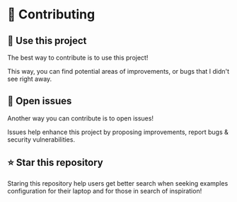 # 💪 Contributing

## 🔨 Use this project

The best way to contribute is to use this project!

This way, you can find potential areas of improvements, or bugs that I didn't see right away.

## 🐛 Open issues

Another way you can contribute is to open issues!

Issues help enhance this project by proposing improvements, report bugs & security vulnerabilities.

## ⭐ Star this repository

Staring this repository help users get better search when seeking examples configuration for their laptop and for those in search of inspiration!
